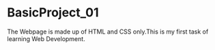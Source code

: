 # BasicProject_01
The Webpage is made up of HTML and CSS only.This is my first task of learning Web Development.
